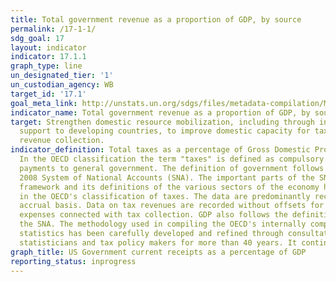 ```yaml
---
title: Total government revenue as a proportion of GDP, by source
permalink: /17-1-1/
sdg_goal: 17
layout: indicator
indicator: 17.1.1
graph_type: line
un_designated_tier: '1'
un_custodian_agency: WB
target_id: '17.1'
goal_meta_link: http://unstats.un.org/sdgs/files/metadata-compilation/Metadata-Goal-17.pdf
indicator_name: Total government revenue as a proportion of GDP, by source
target: Strengthen domestic resource mobilization, including through international
  support to developing countries, to improve domestic capacity for tax and other
  revenue collection.
indicator_definition: Total taxes as a percentage of Gross Domestic Product (GDP).
  In the OECD classification the term "taxes" is defined as compulsory unrequited
  payments to general government. The definition of government follows that of the
  2008 System of National Accounts (SNA). The important parts of the SNA's conceptual
  framework and its definitions of the various sectors of the economy have been reflected
  in the OECD's classification of taxes. The data are predominantly recorded on an
  accrual basis. Data on tax revenues are recorded without offsets for the administrative
  expenses connected with tax collection. GDP also follows the definition used in
  the SNA. The methodology used in compiling the OECD's internally comparable revenue
  statistics has been carefully developed and refined through consultation with national
  statisticians and tax policy makers for more than 40 years. It continues to evolve.
graph_title: US Government current receipts as a percentage of GDP
reporting_status: inprogress
---
```

